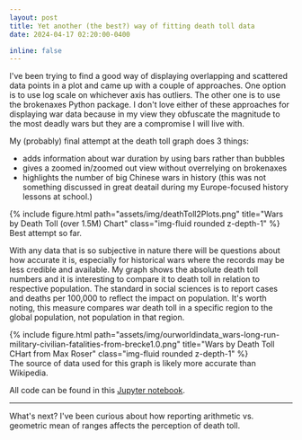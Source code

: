 ```yaml
---
layout: post
title: Yet another (the best?) way of fitting death toll data
date: 2024-04-17 02:20:00-0400

inline: false
---
```

I've been trying to find a good way of displaying overlapping and scattered data points in a plot and came up with a couple of approaches. One option is to use log scale on whichever axis has outliers. The other one is to use the brokenaxes Python package. I don't love either of these approaches for displaying war data because in my view they obfuscate the magnitude to the most deadly wars but they are a compromise I will live with.

My (probably) final attempt at the death toll graph does 3 things:
- adds information about war duration by using bars rather than bubbles
- gives a zoomed in/zoomed out view without overrelying on brokenaxes
- highlights the number of big Chinese wars in history (this was not something discussed in great deatail during my Europe-focused history lessons at school.)

<div class="row">
    <div class="col-sm mt-3 mt-md-0">
      <a>
        {% include figure.html path="assets/img/deathToll2Plots.png" title="Wars by Death Toll (over 1.5M) Chart" class="img-fluid rounded z-depth-1" %}
      </a>
    </div>
</div>
<div class="caption">
    Best attempt so far.
</div>

With any data that is so subjective in nature there will be questions about how accurate it is, especially for historical wars where the records may be less credible and available. My graph shows the absolute death toll numbers and it is interesting to compare it to death toll in relation to respective population. The standard in social sciences is to report cases and deaths per 100,000 to reflect the impact on population. It's worth noting, this measure compares war death toll in a specific region to the global population, not population in that region.

<div class="row">
    <div class="col-sm mt-3 mt-md-0">
      <a>
        {% include figure.html path="assets/img/ourworldindata_wars-long-run-military-civilian-fatalities-from-brecke1.0.png" title="Wars by Death Toll CHart from Max Roser" class="img-fluid rounded z-depth-1" %}
      </a>
    </div>
</div>
<div class="caption">
    The source of data used for this graph is likely more accurate than Wikipedia.
</div>

 All code can be found in this [Jupyter notebook](https://github.com/karwester/wikiWar/blob/main/longestAndDeadliestWarsContinued.ipynb). 


---
What's next? I've been curious about how reporting arithmetic vs. geometric mean of ranges affects the perception of death toll.




